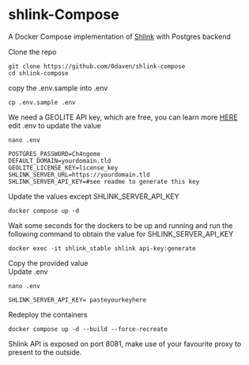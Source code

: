 #    
# shlink-Compose
A Docker Compose implementation of [Shlink](https://shlink.io) with Postgres backend
   
Clone the repo   
```
git clone https://github.com/0daven/shlink-compose
cd shlink-compose
```
copy the .env.sample into .env   
```
cp .env.sample .env
```
We need a GEOLITE API key, which are free, you can learn more [HERE](https://shlink.io/documentation/geolite-license-key/)   
edit .env to update the value   
```
nano .env

POSTGRES_PASSWORD=Ch4ngeme
DEFAULT_DOMAIN=yourdomain.tld
GEOLITE_LICENSE_KEY=license_key
SHLINK_SERVER_URL=https://yourdomain.tld
SHLINK_SERVER_API_KEY=#see readme to generate this key

```
Update the values except SHLINK\_SERVER\_API\_KEY   
```
docker compose up -d
```
Wait some seconds for the dockers to be up and running and run the following command to obtain the value for SHLINK\_SERVER\_API\_KEY   
```
docker exec -it shlink_stable shlink api-key:generate
```
Copy the provided value   
Update .env   
```
nano .env

SHLINK_SERVER_API_KEY= pasteyourkeyhere

```
Redeploy the containers   
```
docker compose up -d --build --force-recreate
```
Shlink API is exposed on port 8081, make use of your favourite proxy to present to the outside.   
